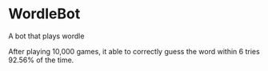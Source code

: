 # WordleBot

A bot that plays wordle

After playing 10,000 games, it able to correctly guess the word within 6 tries 92.56% of the time.
